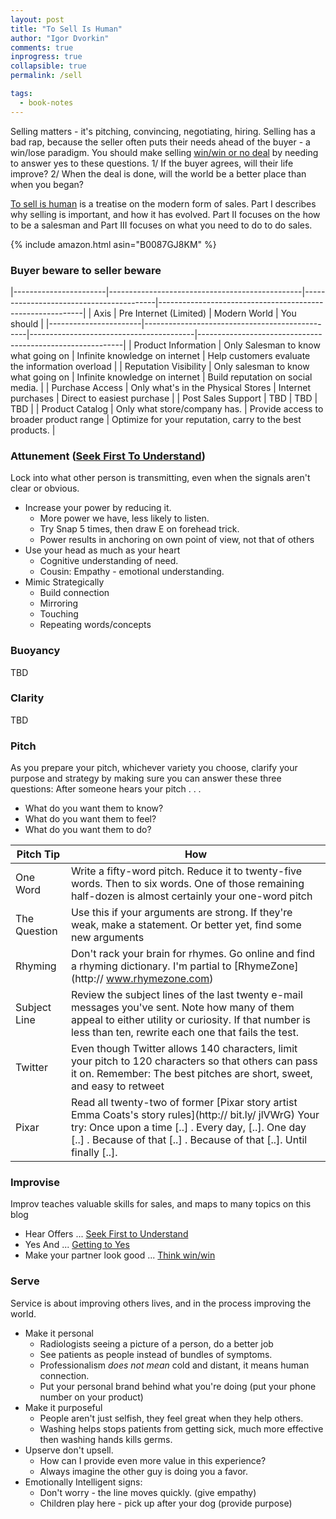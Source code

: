 ```yaml
---
layout: post
title: "To Sell Is Human"
author: "Igor Dvorkin"
comments: true
inprogress: true
collapsible: true
permalink: /sell

tags:
  - book-notes
---
```


Selling matters - it's pitching, convincing, negotiating, hiring. Selling has a bad rap, because the seller often puts their needs ahead of the buyer - a win/lose paradigm. You should make selling [win/win or no deal](/7h-c4) by needing to answer yes to these questions. 1/ If the buyer agrees, will their life improve? 2/ When the deal is done, will the world be a better place than when you began?

[To sell is human](https://www.amazon.com/Sell-Human-Surprising-Moving-Others-ebook/dp/B0087GJ8KM/) is a treatise on the modern form of sales. Part I describes why selling is important, and how it has evolved. Part II focuses on the how to be a salesman and Part III focuses on what you need to do to do sales.

{% include amazon.html asin="B0087GJ8KM" %}

### Buyer beware to seller beware

|-----------------------|------------------------------------------------|-----------------------------------------|-----------------------------------------------------------|
| Axis | Pre Internet (Limited) | Modern World | You should |
|-----------------------|------------------------------------------------|-----------------------------------------|-----------------------------------------------------------|
| Product Information | Only Salesman to know what going on | Infinite knowledge on internet | Help customers evaluate the information overload |
| Reputation Visibility | Only salesman to know what going on | Infinite knowledge on internet | Build reputation on social media. |
| Purchase Access | Only what's in the Physical Stores | Internet purchases | Direct to easiest purchase |
| Post Sales Support | TBD | TBD | TBD |
| Product Catalog | Only what store/company has. | Provide access to broader product range | Optimize for your reputation, carry to the best products. |

### Attunement ([Seek First To Understand](/7h-c5))

Lock into what other person is transmitting, even when the signals aren't clear or obvious.

- Increase your power by reducing it.
  - More power we have, less likely to listen.
  - Try Snap 5 times, then draw E on forehead trick.
  - Power results in anchoring on own point of view, not that of others
- Use your head as much as your heart
  - Cognitive understanding of need.
  - Cousin: Empathy - emotional understanding.
- Mimic Strategically
  - Build connection
  - Mirroring
  - Touching
  - Repeating words/concepts

### Buoyancy

TBD

### Clarity

TBD

### Pitch

As you prepare your pitch, whichever variety you choose, clarify your purpose and strategy by making sure you can answer these three questions: After someone hears your pitch . . .

- What do you want them to know?
- What do you want them to feel?
- What do you want them to do?

| Pitch Tip    | How                                                                                                                                                                                                                                    |
| ------------ | -------------------------------------------------------------------------------------------------------------------------------------------------------------------------------------------------------------------------------------- |
| One Word     | Write a fifty-word pitch. Reduce it to twenty-five words. Then to six words. One of those remaining half-dozen is almost certainly your one-word pitch                                                                                 |
| The Question | Use this if your arguments are strong. If they're weak, make a statement. Or better yet, find some new arguments                                                                                                                       |
| Rhyming      | Don't rack your brain for rhymes. Go online and find a rhyming dictionary. I'm partial to [RhymeZone](http:// www.rhymezone.com)                                                                                                       |
| Subject Line | Review the subject lines of the last twenty e-mail messages you've sent. Note how many of them appeal to either utility or curiosity. If that number is less than ten, rewrite each one that fails the test.                           |
| Twitter      | Even though Twitter allows 140 characters, limit your pitch to 120 characters so that others can pass it on. Remember: The best pitches are short, sweet, and easy to retweet                                                          |
| Pixar        | Read all twenty-two of former [Pixar story artist Emma Coats's story rules](http:// bit.ly/ jlVWrG) Your try: Once upon a time [..] . Every day, [..]. One day [..] . Because of that [..] . Because of that [..]. Until finally [..]. |

### Improvise

Improv teaches valuable skills for sales, and maps to many topics on this blog

- Hear Offers ... [Seek First to Understand](/7h-c5)
- Yes And ... [Getting to Yes](/gty)
- Make your partner look good ... [Think win/win](/7h-c4)

### Serve

Service is about improving others lives, and in the process improving the world.

- Make it personal
  - Radiologists seeing a picture of a person, do a better job
  - See patients as people instead of bundles of symptoms.
  - Professionalism _does not mean_ cold and distant, it means human connection.
  - Put your personal brand behind what you're doing (put your phone number on your product)
- Make it purposeful
  - People aren't just selfish, they feel great when they help others.
  - Washing helps stops patients from getting sick, much more effective then washing hands kills germs.
- Upserve don't upsell.
  - How can I provide even more value in this experience?
  - Always imagine the other guy is doing you a favor.
- Emotionally Intelligent signs:
  - Don't worry - the line moves quickly. (give empathy)
  - Children play here - pick up after your dog (provide purpose)
